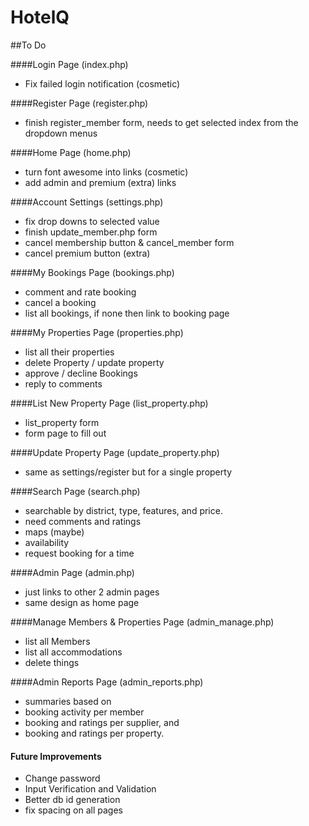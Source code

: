 # HotelQ

##To Do

####Login Page (index.php)
* Fix failed login notification (cosmetic)

####Register Page (register.php)
* finish register_member form, needs to get selected index from the dropdown menus

####Home Page (home.php)
* turn font awesome into links (cosmetic)
* add admin and premium (extra) links

####Account Settings (settings.php)
* fix drop downs to selected value
* finish update_member.php form
* cancel membership button & cancel_member form
* cancel premium button (extra) 

####My Bookings Page (bookings.php)
* comment and rate booking
* cancel a booking
* list all bookings, if none then link to booking page

####My Properties Page (properties.php)
* list all their properties
* delete Property / update property
* approve / decline Bookings
* reply to comments

####List New Property Page (list_property.php)
* list_property form
* form page to fill out

####Update Property Page (update_property.php)
* same as settings/register but for a single property

####Search Page (search.php)
* searchable by district, type, features, and price.
* need comments and ratings
* maps (maybe)
* availability
* request booking for a time

####Admin Page (admin.php)
* just links to other 2 admin pages
* same design as home page

####Manage Members & Properties Page (admin_manage.php)
* list all Members
* list all accommodations
* delete things

####Admin Reports Page (admin_reports.php)
* summaries based on
* booking activity per member
* booking and ratings per supplier, and
* booking and ratings per property.



#### Future Improvements
* Change password
* Input Verification and Validation
* Better db id generation
* fix spacing on all pages
